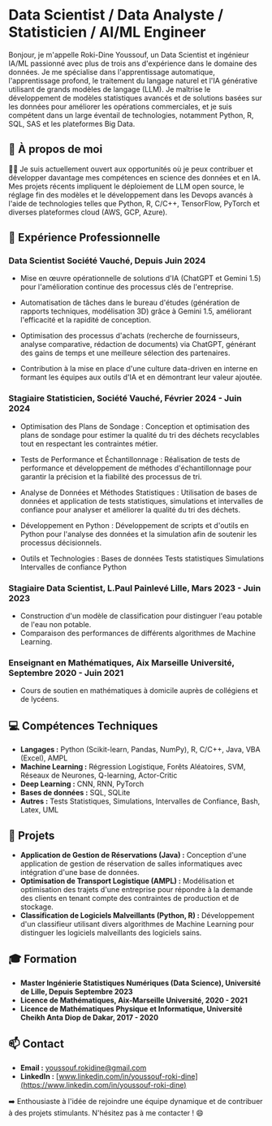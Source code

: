 # Data Scientist / Data Analyste / Statisticien / AI/ML Engineer 

Bonjour, je m'appelle Roki-Dine Youssouf, un Data Scientist et ingénieur IA/ML passionné avec plus de trois ans d'expérience dans le domaine des données. Je me spécialise dans l'apprentissage automatique, l'apprentissage profond, le traitement du langage naturel et l'IA générative utilisant de grands modèles de langage (LLM). Je maîtrise le développement de modèles statistiques avancés et de solutions basées sur les données pour améliorer les opérations commerciales, et je suis compétent dans un large éventail de technologies, notamment Python, R, SQL, SAS et les plateformes Big Data.

## 👋 À propos de moi

👨‍💻 Je suis actuellement ouvert aux opportunités où je peux contribuer et développer davantage mes compétences en science des données et en IA. Mes projets récents impliquent le déploiement de LLM open source, le réglage fin des modèles et le développement dans les Devops avancés à l'aide de technologies telles que Python, R, C/C++, TensorFlow, PyTorch et diverses plateformes cloud (AWS, GCP, Azure).

## 🚀 Expérience Professionnelle
### Data Scientist  Société Vauché, Depuis Juin 2024
- Mise en œuvre opérationnelle de solutions d'IA (ChatGPT et Gemini 1.5) pour l'amélioration continue des processus clés de l'entreprise.

- Automatisation de tâches dans le bureau d'études (génération de rapports techniques, modélisation 3D) grâce à Gemini 1.5, améliorant l'efficacité et la rapidité de conception.

- Optimisation des processus d'achats (recherche de fournisseurs, analyse comparative, rédaction de documents) via ChatGPT, générant des gains de temps et une meilleure sélection des partenaires.

- Contribution à la mise en place d'une culture data-driven en interne en formant les équipes aux outils d'IA et en démontrant leur valeur ajoutée.

### Stagiaire Statisticien, Société Vauché, Février 2024 - Juin 2024
- Optimisation des Plans de Sondage : Conception et optimisation des plans de sondage pour estimer la qualité du tri des déchets recyclables tout en respectant les contraintes métier.

- Tests de Performance et Échantillonnage : Réalisation de tests de performance et développement de méthodes d'échantillonnage pour garantir la précision et la fiabilité des processus de tri.

- Analyse de Données et Méthodes Statistiques : Utilisation de bases de données et application de tests statistiques, simulations et intervalles de confiance pour analyser et améliorer la qualité du tri des déchets.

- Développement en Python : Développement de scripts et d'outils en Python pour l'analyse des données et la simulation afin de soutenir les processus décisionnels.

- Outils et Technologies :
Bases de données
Tests statistiques
Simulations
Intervalles de confiance
Python

### Stagiaire Data Scientist, L.Paul Painlevé Lille, Mars 2023 - Juin 2023
- Construction d'un modèle de classification pour distinguer l'eau potable de l'eau non potable.
- Comparaison des performances de différents algorithmes de Machine Learning.

### Enseignant en Mathématiques, Aix Marseille Université, Septembre 2020 - Juin 2021
- Cours de soutien en mathématiques à domicile auprès de collégiens et de lycéens.

## 💻 Compétences Techniques

- **Langages :** Python (Scikit-learn, Pandas, NumPy), R, C/C++, Java, VBA (Excel), AMPL
- **Machine Learning :** Régression Logistique, Forêts Aléatoires, SVM, Réseaux de Neurones, Q-learning, Actor-Critic
- **Deep Learning :** CNN, RNN, PyTorch
- **Bases de données :** SQL, SQLite
- **Autres :** Tests Statistiques, Simulations, Intervalles de Confiance, Bash, Latex, UML

## 🔨 Projets

- **Application de Gestion de Réservations (Java) :** Conception d'une application de gestion de réservation de salles informatiques avec intégration d'une base de données.
- **Optimisation de Transport Logistique (AMPL) :** Modélisation et optimisation des trajets d'une entreprise pour répondre à la demande des clients en tenant compte des contraintes de production et de stockage.
- **Classification de Logiciels Malveillants (Python, R) :** Développement d'un classifieur utilisant divers algorithmes de Machine Learning pour distinguer les logiciels malveillants des logiciels sains.

## 🎓 Formation

- **Master Ingénierie Statistiques Numériques (Data Science), Université de Lille, Depuis Septembre 2023**
- **Licence de Mathématiques, Aix-Marseille Université, 2020 - 2021**
- **Licence de Mathématiques Physique et Informatique, Université Cheikh Anta Diop de Dakar, 2017 - 2020**

## 📫 Contact

- **Email :** youssouf.rokidine@gmail.com
- **LinkedIn :** [www.linkedin.com/in/youssouf-roki-dine](https://www.linkedin.com/in/youssouf-roki-dine)

➡️ Enthousiaste à l'idée de rejoindre une équipe dynamique et de contribuer à des projets stimulants. N'hésitez pas à me contacter ! 😄
